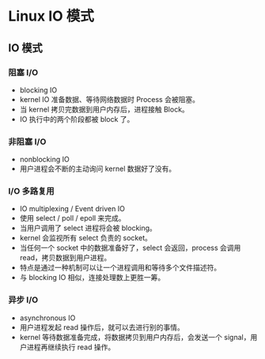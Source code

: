 # Linux IO 模式

## IO 模式
### 阻塞 I/O
* blocking IO
* kernel IO 准备数据、等待网络数据时 Process 会被阻塞。
* 当 kernel 拷贝完数据到用户内存后，进程接触 Block。
* IO 执行中的两个阶段都被 block 了。

### 非阻塞 I/O
* nonblocking IO
* 用户进程会不断的主动询问 kernel 数据好了没有。

### I/O 多路复用
* IO multiplexing / Event driven IO
* 使用  select / poll / epoll 来完成。
* 当用户调用了 select 进程将会被 blocking。
* kernel 会监视所有 select 负责的 socket。
* 当任何一个 socket 中的数据准备好了，select 会返回，process 会调用 read，拷贝数据到用户进程。
* 特点是通过一种机制可以让一个进程调用和等待多个文件描述符。
* 与 blocking IO 相似，连接处理数上更胜一筹。

### 异步 I/O
* asynchronous IO
* 用户进程发起 read 操作后，就可以去进行别的事情。
* kernel 等待数据准备完成，将数据拷贝到用户内存后，会发送一个 signal，用户进程再继续执行 read 操作。
